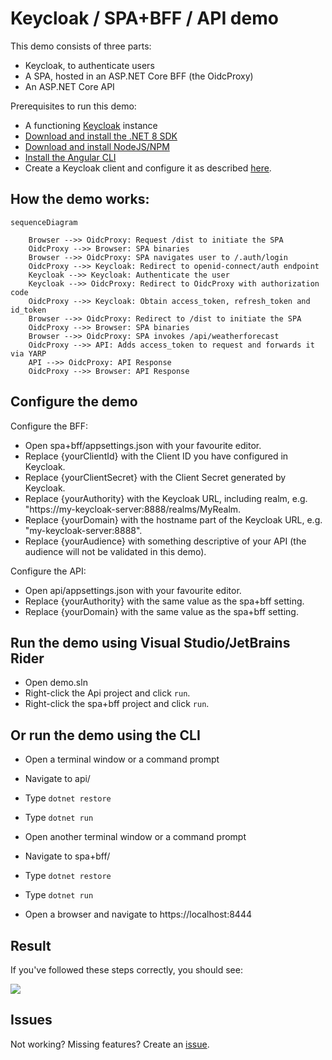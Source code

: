 # Keycloak / SPA+BFF / API demo

This demo consists of three parts:

- Keycloak, to authenticate users
- A SPA, hosted in an ASP.NET Core BFF (the OidcProxy)
- An ASP.NET Core API

Prerequisites to run this demo:

- A functioning [Keycloak](https://www.keycloak.org/) instance
- [Download and install the .NET 8 SDK](https://dotnet.microsoft.com/en-us/download)
- [Download and install NodeJS/NPM](https://nodejs.org/en/download)
- [Install the Angular CLI](https://angular.io/cli)
- Create a Keycloak client and configure it as described [here](readme-keycloak.md).

## How the demo works:
```mermaid
sequenceDiagram

    Browser -->> OidcProxy: Request /dist to initiate the SPA
    OidcProxy -->> Browser: SPA binaries
    Browser -->> OidcProxy: SPA navigates user to /.auth/login
    OidcProxy -->> Keycloak: Redirect to openid-connect/auth endpoint
    Keycloak -->> Keycloak: Authenticate the user
    Keycloak -->> OidcProxy: Redirect to OidcProxy with authorization code
    OidcProxy -->> Keycloak: Obtain access_token, refresh_token and id_token
    Browser -->> OidcProxy: Redirect to /dist to initiate the SPA
    OidcProxy -->> Browser: SPA binaries
    Browser -->> OidcProxy: SPA invokes /api/weatherforecast
    OidcProxy -->> API: Adds access_token to request and forwards it via YARP
    API -->> OidcProxy: API Response
    OidcProxy -->> Browser: API Response
```

## Configure the demo

Configure the BFF:
* Open spa+bff/appsettings.json with your favourite editor.
* Replace {yourClientId} with the Client ID you have configured in Keycloak.
* Replace {yourClientSecret} with the Client Secret generated by Keycloak.
* Replace {yourAuthority} with the Keycloak URL, including realm, e.g. "https://my-keycloak-server:8888/realms/MyRealm.
* Replace {yourDomain} with the hostname part of the Keycloak URL, e.g. "my-keycloak-server:8888".
* Replace {yourAudience} with something descriptive of your API (the audience will not be validated in this demo).

Configure the API:
* Open api/appsettings.json with your favourite editor.
* Replace {yourAuthority} with the same value as the spa+bff setting.
* Replace {yourDomain} with the same value as the spa+bff setting.

## Run the demo using Visual Studio/JetBrains Rider

* Open demo.sln
* Right-click the Api project and click `run`.
* Right-click the spa+bff project and click `run`.

## Or run the demo using the CLI

* Open a terminal window or a command prompt
* Navigate to api/
* Type `dotnet restore`
* Type `dotnet run`

* Open another terminal window or a command prompt
* Navigate to spa+bff/
* Type `dotnet restore`
* Type `dotnet run`

* Open a browser and navigate to https://localhost:8444

## Result

If you've followed these steps correctly, you should see:

![](https://miro.medium.com/v2/resize:fit:1346/format:webp/1*QGx3Ci4-U3MIT9D_GVVqjw.png)

## Issues

Not working? Missing features? Create an [issue](https://github.com/oidcproxydotnet/oidcproxy.net/issues).